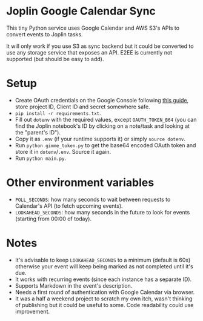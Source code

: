 # Joplin Google Calendar Sync

This tiny Python service uses Google Calendar and AWS S3's APIs to convert events to Joplin tasks.

It will only work if you use S3 as sync backend but it could be converted to use any storage service that exposes an API. E2EE is currently not supported (but should be easy to add).

# Setup

- Create OAuth credentials on the Google Console following [this guide](https://developers.google.com/calendar/quickstart/python), store project ID, Client ID and secret somewhere safe.
- `pip install -r requirements.txt`.
- Fill out `dotenv` with the required values, except `OAUTH_TOKEN_B64` (you can find the Joplin notebook's ID by clicking on a note/task and looking at the "parent's ID").
- Copy it as `.env` (if your runtime supports it) or simply `source dotenv`.
- Run `python gimme_token.py` to get the base64 encoded OAuth token and store it in `dotenv`/`.env`. Source it again.
- Run `python main.py`.

# Other environment variables

- `POLL_SECONDS`: how many seconds to wait between requests to Calendar's API (to fetch upcoming events).
- `LOOKAHEAD_SECONDS`: how many seconds in the future to look for events (starting from 00:00 of today).

# Notes

- It's advisable to keep `LOOKAHEAD_SECONDS` to a minimum (default is 60s) otherwise your event will keep being marked as not completed until it's due.
- It works with recurring events (since each instance has a separate ID).
- Supports Markdown in the event's description.
- Needs a first round of authentication with Google Calendar via browser.
- It was a half a weekend project to scratch my own itch, wasn't thinking of publishing but it could be useful to some. Code readability could use improvement.
